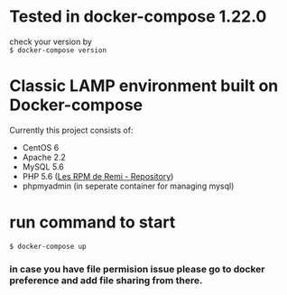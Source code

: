 # Tested in docker-compose 1.22.0 
check your version by \
`$ docker-compose version`

# Classic LAMP environment built on Docker-compose

Currently this project consists of:

- CentOS 6
- Apache 2.2
- MySQL 5.6
- PHP 5.6 ([Les RPM de Remi - Repository](http://rpms.famillecollet.com/))
- phpmyadmin (in seperate container for managing mysql)


# run command to start
`$ docker-compose up`
### in case you have file permision issue please go to docker preference and add file sharing from there.

